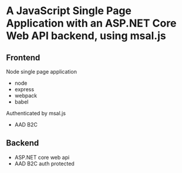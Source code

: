 # A JavaScript Single Page Application with an ASP.NET Core Web API backend, using msal.js

## Frontend

Node single page application

- node
- express
- webpack
- babel

Authenticated by msal.js

- AAD B2C

## Backend

- ASP.NET core web api
- AAD B2C auth protected